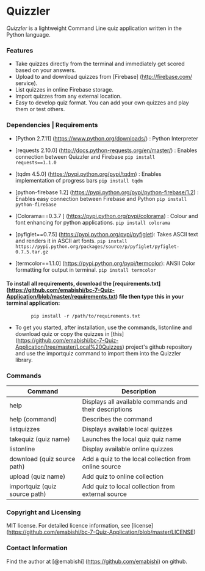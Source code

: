 # Quizzler

*Quizzler* is a lightweight Command Line quiz application written in the Python language.

### Features
* Take quizzes directly from the terminal and immediately get scored based on your answers.
* Upload to and download quizzes from [Firebase] (http://firebase.com/ service).
* List quizzes in online Firebase storage.
* Import quizzes from any external location.
* Easy to develop quiz format. You can add your own quizzes and play them or test others.

### Dependencies | Requirements
* [Python 2.7.11] (https://www.python.org/downloads/) : Python Interpreter

* [requests 2.10.0] (http://docs.python-requests.org/en/master/) : Enables connection between Quizzler and Firebase
           ```pip install requests==1.1.0```

* [tqdm 4.5.0] (https://pypi.python.org/pypi/tqdm) : Enables implementation of progress bars
           ```pip install tqdm```

* [python-firebase 1.2] (https://pypi.python.org/pypi/python-firebase/1.2) : Enables easy connection between Firebase and Python
           ```pip install python-firebase```

* [Colorama==0.3.7 ]  (https://pypi.python.org/pypi/colorama) : Colour and font enhancing for python applications. ```pip install colorama```

* [pyfiglet==0.7.5] (https://pypi.python.org/pypi/pyfiglet): Takes ASCII text and renders it in ASCII art fonts.
```pip install https://pypi.python.org/packages/source/p/pyfiglet/pyfiglet-0.7.5.tar.gz```

* [termcolor==1.1.0] (https://pypi.python.org/pypi/termcolor): ANSII Color formatting for output in terminal. 
```pip install termcolor```

       
#### To install all requirements, download the [requirements.txt] (https://github.com/emabishi/bc-7-Quiz-Application/blob/master/requirements.txt) file then type this in your terminal application:
             pip install -r /path/to/requirements.txt

* To get you started, after installation, use the commands, listonline and download quiz <quiz name> or copy the quizzes in [this] (https://github.com/emabishi/bc-7-Quiz-Application/tree/master/Local%20Quizzes) project's github repository and use the importquiz <quiz source path> command to import them into the Quizzler library. 


### Commands

|Command| Description|
|-----|---------------------------------------------------------|
|help | Displays all available commands and their descriptions |
| help (command) | Describes the command |
| listquizzes | Displays available local quizzes |
| takequiz (quiz name) | Launches the local quiz quiz name |
| listonline | Display available online quizzes |
| download (quiz source path) | Add a quiz to the local collection from online source |
| upload (quiz name) | Add quiz to online collection |
| importquiz (quiz source path) | Add quiz to local collection from external source |

### Copyright and Licensing
MIT license. For detailed licence information, see [license] (https://github.com/emabishi/bc-7-Quiz-Application/blob/master/LICENSE)

### Contact Information
Find the author at [@emabishi] (https://github.com/emabishi) on github.



